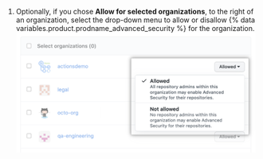 1. Optionally, if you chose **Allow for selected organizations**, to the right of an organization, select the drop-down menu to allow or disallow {% data variables.product.prodname_advanced_security %} for the organization.
  ![Drop-down to select Advanced Security policy for individual organization in the enterprise account](/assets/images/help/enterprises/select-advanced-security-individual-organization-policy.png)
